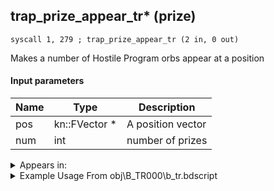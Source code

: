 ## trap_prize_appear_tr* (prize)

`syscall 1, 279 ; trap_prize_appear_tr (2 in, 0 out)`

Makes a number of Hostile Program orbs appear at a position

#### Input parameters
| Name | Type | Description
|------|------|------------
| pos   | kn::FVector *   | A position vector
| num   | int   | number of prizes




<details>
	<summary>Appears in:</summary>
| filename | Entity (obj)
|----------|-------------
| obj\B_TR000\b_tr.bdscript       | ((B) Hostile Program)          
| obj\F_TR030\f_tr.bdscript       | ((F) ??? (TR))          

</details>

<details>
	<summary>Example Usage From obj\B_TR000\b_tr.bdscript</summary>
```plaintext
L2202:
 popToSp 4
 popToSp 0
 pushFromFSp 0
 syscall 1, 147 ; trap_obj_pos (1 in, 1 out)
 memcpyToSp 16, 32
 pushFromPSp 32
 memcpyToSp 16, 16
 pushFromPSp 16
 pushImm 4
 add 
 dup 
 fetchValue 0
 pushImmf 200
 subf 
 memcpy 0
 pushFromFSp 0
 pushImm 20
 add 
 dup 
 fetchValue 0
 pushImm 1
 add 
 memcpy 0
 pushFromFSpVal 180
 eqz 
 jz L2284
 pushFromFSp 0
 gosub 12, L2304
 pushFromFSp 0
 fetchValue 24
 pushImm 2
 sub 
 neqz 
 jz L2275
 pushFromPSp 16
 pushImm 3
 syscall 1, 279 ; trap_prize_appear_tr (2 in, 0 out)
 jmp L2282
```
</details>

